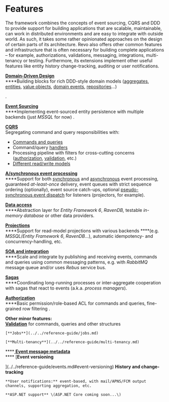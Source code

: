# Features

The framework combines the concepts of event sourcing, CQRS and DDD to provide support for building applications that are scalable, maintainable, can work in distributed environments and are easy to integrate with outside world. As such, it takes some rather opinionated approaches on the design of certain parts of its architecture. Revo also offers other common features and infrastructure that is often necessary for building complete applications – for example, authorizations, validations, messaging, integrations, multi-tenancy or testing. Furthermore, its extensions implement other useful features like entity history change-tracking, auditing or user notifications.

[**Domain-Driven Design**](../../reference-guide/domain-building-blocks.md)  
****Building blocks for rich DDD-style domain models \([aggregates](../../reference-guide/domain-building-blocks.md#aggregates), [entities](../../reference-guide/domain-building-blocks.md#entities), [value objects](../../reference-guide/domain-building-blocks.md#value-objects), [domain events](../../reference-guide/domain-building-blocks.md#domain-events), [repositories](../../reference-guide/data-persistence.md#aggregate-repository)...\).

[**Event Sourcing**](../../reference-guide/events.md)  
****Implementing event-sourced entity persistence with multiple backends \(just _MSSQL_ for now\).

[**CQRS**](../../reference-guide/commands-and-queries.md)  
Segregating command and query responsibilities with:

* [Commands and queries  ](../../reference-guide/commands-and-queries.md#commands-queries)
* Command/query [handlers  ](../../reference-guide/commands-and-queries.md#command-query-handlers)
* Processing pipeline with filters for cross-cutting concerns \([authorization](../../reference-guide/authorization.md), [validation](../../reference-guide/validation.md), etc.\)
* [Different read/write models](../../reference-guide/projections.md)

[**A/synchronous event processing**](../../reference-guide/events.md)  
****Support for both [synchronous](../../reference-guide/events.md#synchronous-event-processing) and [asynchronous](../../reference-guide/events.md#asynchronous-event-processing) event processing, guaranteed _at-least-once_ delivery, event queues with strict sequence ordering \(optionally\), event source catch-ups, optional [pseudo-synchronous event dispatch](../../reference-guide/events.md#pseudo-synchronous-event-dispatch) for listeners \(projectors, for example\).

[**Data access**](../../reference-guide/data-persistence.md)  
****Abstraction layer for _Entity Framework 6_, _RavenDB,_ testable _in-memory database_ or other data providers.

[**Projections**](../../reference-guide/projections.md)  
****Support for read-model projections with various backends ****\(e.g. _MSSQL_/_Entity Framework 6_, _RavenDB_...\), automatic idempotency- and concurrency-handling, etc.

[**SOA and integration**](../../reference-guide/integrations.md)  
****Scale and integrate by publishing and receiving events, commands and queries using common messaging patterns, e.g. with _RabbitMQ_ message queue and/or uses _Rebus_ service bus.

[**Sagas**](../../reference-guide/sagas.md)  
****Coordinating long-running processes or inter-aggregate cooperation with sagas that react to events \(a.k.a. _process managers_\).

[**Authorization**](../../reference-guide/authorization.md)  
****Basic permission/role-based ACL for commands and queries, fine-grained row filtering.

**Other minor features:**  
	[**Validation**](../../reference-guide/validation.md) for commands, queries and other structures  
	[**Jobs**](../../reference-guide/jobs.md)  
	[**Multi-tenancy**](../../reference-guide/multi-tenancy.md)  
****[	**Event message metadata**](../../reference-guide/events.md#event-messages-and-metadata)  
****	[**Event versioning**  
](../../reference-guide/events.md#event-versioning)	**History and change-tracking**  
	**User notifications:** event-based, with mail/APNS/FCM output channels, supporting aggregation, etc.  
	**ASP.NET support** \(ASP.NET Core coming soon...\)

